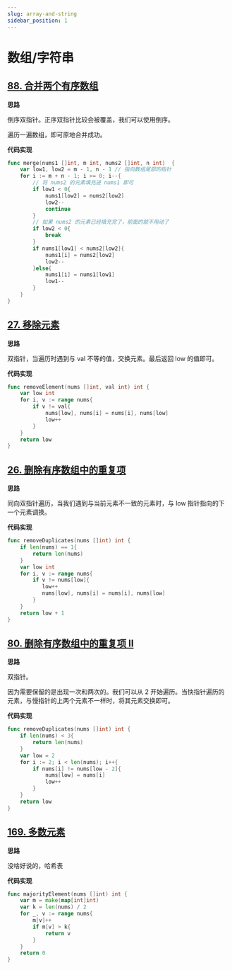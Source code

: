 ```yaml
---
slug: array-and-string
sidebar_position: 1
---
```




# 数组/字符串

## [88. 合并两个有序数组](https://leetcode.cn/problems/merge-sorted-array/?envType=study-plan-v2&envId=top-interview-150)

**思路**

倒序双指针。正序双指针比较会被覆盖，我们可以使用倒序。

遍历一遍数组，即可原地合并成功。

**代码实现**

```go
func merge(nums1 []int, m int, nums2 []int, n int)  {
    var low1, low2 = m - 1, n - 1 // 指向数组尾部的指针
    for i := m + n - 1; i >= 0; i--{
        // 将 nums2 的元素填充进 nums1 即可
        if low1 < 0{
            nums1[low2] = nums2[low2]
            low2--
            continue
        }
        // 如果 nums2 的元素已经填充完了，前面的就不用动了
        if low2 < 0{
            break
        }
        if nums1[low1] < nums2[low2]{
            nums1[i] = nums2[low2]
            low2--
        }else{
            nums1[i] = nums1[low1]
            low1--
        }
    }
}
```



## [27. 移除元素](https://leetcode.cn/problems/remove-element/description/?envType=study-plan-v2&envId=top-interview-150)

**思路**

双指针，当遍历时遇到与 val 不等的值，交换元素。最后返回 low 的值即可。

**代码实现**

```go
func removeElement(nums []int, val int) int {
    var low int
    for i, v := range nums{
        if v != val{
            nums[low], nums[i] = nums[i], nums[low]
            low++
        }
    }
    return low
}
```



## [26. 删除有序数组中的重复项](https://leetcode.cn/problems/remove-duplicates-from-sorted-array/?envType=study-plan-v2&envId=top-interview-150)

**思路**

同向双指针遍历，当我们遇到与当前元素不一致的元素时，与 low 指针指向的下一个元素调换。

**代码实现**

```go
func removeDuplicates(nums []int) int {
    if len(nums) == 1{
        return len(nums)
    }
    var low int
    for i, v := range nums{
        if v != nums[low]{
           low++
           nums[low], nums[i] = nums[i], nums[low]
        }
    }
    return low + 1
}
```



## [80. 删除有序数组中的重复项 II ](https://leetcode.cn/problems/remove-duplicates-from-sorted-array-ii/submissions/474463030/?envType=study-plan-v2&envId=top-interview-150)

**思路**

双指针。

因为需要保留的是出现一次和两次的。我们可以从 2 开始遍历。当快指针遍历的元素，与慢指针的上两个元素不一样时，将其元素交换即可。

**代码实现**

```go
func removeDuplicates(nums []int) int {
    if len(nums) < 3{
        return len(nums)
    }
    var low = 2
    for i := 2; i < len(nums); i++{
        if nums[i] != nums[low - 2]{
            nums[low] = nums[i]
            low++
        }
    }
    return low
}
```

## [169. 多数元素 ](https://leetcode.cn/problems/majority-element/?envType=study-plan-v2&envId=top-interview-150)

**思路**

没啥好说的，哈希表

**代码实现**

```go
func majorityElement(nums []int) int {
    var m = make(map[int]int)
    var k = len(nums) / 2
    for _, v := range nums{
        m[v]++
        if m[v] > k{
            return v
        }
    }
    return 0
}
```

